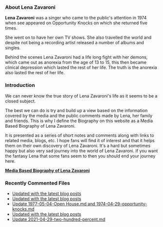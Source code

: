 ### About Lena Zavaroni

<p><strong>Lena Zavaroni</strong> was a singer who came to the public's attention in 1974 when see appeared on Opportunity Knocks on which she returned five times.</p>

<p>She went on to have her own TV shows. She also travelled the world and despite not being a recording artist released a number of albums and singles.</p>

<p>Behind the scenes Lena Zavaroni had a life long fight with her demons, which came out as anorexia from the age of 13 to 15, this then became clinical depression which lasted the rest of her life. The truth is the anorexia also lasted the rest of her life.</p>

### Introduction

<p>We can never know the true story of Lena Zavaroni's life as it seems to be a closed subject.</p>

<p>The best we can do is try and build up a view based on the information covered by the media and the public comments made by Lena, her family and friends. This is why I define the Biography on this website as a Media Based Biography of Lena Zavaroni.</p>

<p>It is presented as a series of short notes and comments along with links to related media, blogs, etc. I hope fans will find it of interest and that it helps them on their own discovery of Lena Zavaroni. It's a hard but sometimes happy but also very sad journey into the world of Lena Zavaroni. If you want the fantasy Lena that some fans seem to then you should end your journey here.</p>

<a href="https://fanzoflenazavaroni.github.io/biography/lena-zavaroni/"><strong>Media Based Biography of Lena Zavaroni</strong></a>

### Recently Commented Files

<!-- BLOG-POST-LIST:START -->
- [Updated with the latest blog posts](https://github.com/FanzOfLenaZavaroni/fanzoflenazavaroni.github.io/commit/4655b508b967298baf1aab0d5da3ac3064ce3925)
- [Updated with the latest blog posts](https://github.com/FanzOfLenaZavaroni/fanzoflenazavaroni.github.io/commit/4c46e040a23aa99e1586e2b681ab16840418e776)
- [Update 1977-05-04-Open House.md and 1974-04-29-opportunity-knocks.md](https://github.com/FanzOfLenaZavaroni/fanzoflenazavaroni.github.io/commit/7850bc38bf97bfbe0625f80ae67d1e84172ed326)
- [Updated with the latest blog posts](https://github.com/FanzOfLenaZavaroni/fanzoflenazavaroni.github.io/commit/4865d3925202327725a11e81bdb8e9bb0068dedc)
- [Update 2021-04-29-two-hundred-percent.md](https://github.com/FanzOfLenaZavaroni/fanzoflenazavaroni.github.io/commit/548c686c297ec83b4c4e68368defd2f4d911bb7a)
<!-- BLOG-POST-LIST:END -->
